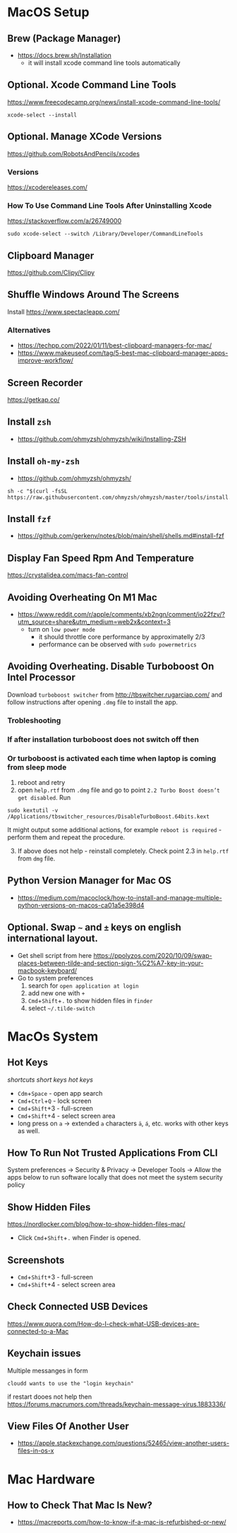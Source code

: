 # MacOS Setup

## Brew (Package Manager)
- https://docs.brew.sh/Installation
    - it will install xcode command line tools automatically

## Optional. Xcode Command Line Tools
https://www.freecodecamp.org/news/install-xcode-command-line-tools/
```
xcode-select --install
```
## Optional. Manage XCode Versions
https://github.com/RobotsAndPencils/xcodes

### Versions
https://xcodereleases.com/

### How To Use Command Line Tools After Uninstalling Xcode
https://stackoverflow.com/a/26749000
```
sudo xcode-select --switch /Library/Developer/CommandLineTools
```

## Clipboard Manager
https://github.com/Clipy/Clipy

## Shuffle Windows Around The Screens
Install https://www.spectacleapp.com/

### Alternatives
- https://techpp.com/2022/01/11/best-clipboard-managers-for-mac/
- https://www.makeuseof.com/tag/5-best-mac-clipboard-manager-apps-improve-workflow/

## Screen Recorder
https://getkap.co/

## Install `zsh`
- https://github.com/ohmyzsh/ohmyzsh/wiki/Installing-ZSH

## Install `oh-my-zsh`
- https://github.com/ohmyzsh/ohmyzsh/
```
sh -c "$(curl -fsSL https://raw.githubusercontent.com/ohmyzsh/ohmyzsh/master/tools/install.sh)"
```

## Install `fzf`
- https://github.com/gerkenv/notes/blob/main/shell/shells.md#install-fzf

## Display Fan Speed Rpm And Temperature
https://crystalidea.com/macs-fan-control

## Avoiding Overheating On M1 Mac
- https://www.reddit.com/r/apple/comments/xb2ngn/comment/io22fzv/?utm_source=share&utm_medium=web2x&context=3
    - turn on `low power mode`
        - it should throttle core performance by approximatelly 2/3
        - performance can be observed with `sudo powermetrics`

## Avoiding Overheating. Disable Turboboost On Intel Processor
Download `turboboost switcher` from http://tbswitcher.rugarciap.com/ and follow instructions after opening `.dmg` file to install the app.

### Trobleshooting
### If after installation turboboost does not switch off then
### Or turboboost is activated each time when laptop is coming from sleep mode
1. reboot and retry
2. open `help.rtf` from `.dmg` file and go to point `2.2 Turbo Boost doesn’t get disabled`.
  Run
  ```
  sudo kextutil -v /Applications/tbswitcher_resources/DisableTurboBoost.64bits.kext
  ```

It might output some additional actions, for example `reboot is required` - perform them and repeat the procedure.

3. If above does not help - reinstall completely. Check point 2.3 in `help.rtf` from `dmg` file.

## Python Version Manager for Mac OS
- https://medium.com/macoclock/how-to-install-and-manage-multiple-python-versions-on-macos-ca01a5e398d4

## Optional. Swap `~` and `±` keys on english international layout.
- Get shell script from here https://ppolyzos.com/2020/10/09/swap-places-between-tilde-and-section-sign-%C2%A7-key-in-your-macbook-keyboard/
- Go to system preferences 
    1. search for `open application at login` 
    1. add new one with `+` 
    1. `Cmd`+`Shift`+`.` to show hidden files in `finder`
    1. select `~/.tilde-switch`

# MacOs System

## Hot Keys
_shortcuts short keys hot keys_

- `Cdm`+`Space` - open app search
- `Cmd`+`Ctrl`+`Q` - lock screen
- `Cmd`+`Shift`+3 - full-screen
- `Cmd`+`Shift`+4 - select screen area
- long press on `a` -> extended `a` characters `ä`, `á`, etc. works with other keys as well.

## How To Run Not Trusted Applications From CLI
System preferences -> Security & Privacy -> Developer Tools -> Allow the apps below to run software locally that does not meet the system security policy

## Show Hidden Files
https://nordlocker.com/blog/how-to-show-hidden-files-mac/
- Click `Cmd`+`Shift`+`.` when Finder is opened.

## Screenshots
- `Cmd`+`Shift`+3 - full-screen
- `Cmd`+`Shift`+4 - select screen area

## Check Connected USB Devices
https://www.quora.com/How-do-I-check-what-USB-devices-are-connected-to-a-Mac

## Keychain issues
Multiple messanges in form
```
cloudd wants to use the "login keychain" 
```
if restart dooes not help
then https://forums.macrumors.com/threads/keychain-message-virus.1883336/

## View Files Of Another User
- https://apple.stackexchange.com/questions/52465/view-another-users-files-in-os-x

# Mac Hardware
## How to Check That Mac Is New?
- https://macreports.com/how-to-know-if-a-mac-is-refurbished-or-new/
